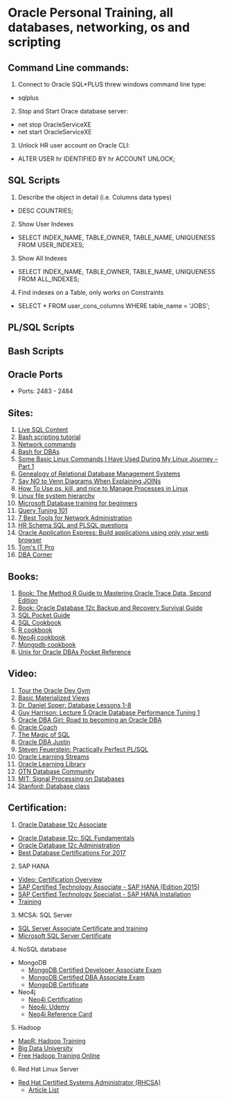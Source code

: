 # Oracle Personal Training, all databases, networking, os and scripting 

## Command Line commands:

1. Connect to Oracle SQL*PLUS threw windows command line type: 
  * sqlplus
  
  
2. Stop and Start Orace database server:
  * net stop OracleServiceXE
  * net start OracleServiceXE

  
3. Unlock HR user account on Oracle CLI:
  * ALTER USER hr IDENTIFIED BY hr ACCOUNT UNLOCK;

  
## SQL Scripts

1. Describe the object in detail (i.e. Columns data types)
  * DESC COUNTRIES;


2. Show User Indexes
  * SELECT INDEX_NAME, TABLE_OWNER, TABLE_NAME, UNIQUENESS FROM USER_INDEXES;

  
3. Show All Indexes
  * SELECT INDEX_NAME, TABLE_OWNER, TABLE_NAME, UNIQUENESS FROM ALL_INDEXES;

  
4. Find indexes on a Table, only works on Constraints
  * SELECT * FROM user_cons_columns WHERE table_name = 'JOBS';


## PL/SQL Scripts


## Bash Scripts


## Oracle Ports

* Ports: 2483 - 2484


## Sites:

1. [Live SQL Content](https://livesql.oracle.com/apex/livesql/file/toc.html)
2. [Bash scripting tutorial](https://bluepenguinlist.com/2016/11/04/bash-scripting-tutorial/?fromTwitterID=nixCraft)
3. [Network commands](https://blog.pandorafms.org/network-commands/)
4. [Bash for DBAs](https://amitzil.wordpress.com/2016/09/07/bash-for-dbas-part-1/)
5. [Some Basic Linux Commands I Have Used During My Linux Journey – Part 1](http://www.unixmen.com/basic-linux-commands-used-linux-journey/)
6. [Genealogy of Relational Database Management Systems](https://hpi.de/fileadmin/user_upload/fachgebiete/naumann/projekte/RDBMSGenealogy/RDBMS_Genealogy_V4_print.pdf)
7. [Say NO to Venn Diagrams When Explaining JOINs](https://blog.jooq.org/2016/07/05/say-no-to-venn-diagrams-when-explaining-joins/)
8. [How To Use ps, kill, and nice to Manage Processes in Linux](https://www.digitalocean.com/community/tutorials/how-to-use-ps-kill-and-nice-to-manage-processes-in-linux?utm_content=bufferd2197&utm_medium=social&utm_source=twitter.com&utm_campaign=buffer)
9. [Linux file system hierarchy](https://www.blackmoreops.com/2015/06/18/linux-file-system-hierarchy-v2-0/)
10. [Microsoft Database training for beginners](https://mva.microsoft.com/en-US/training-courses/database-fundamentals-8243?l=TEBiexJy_5904984382)
11. [Query Tuning 101](https://blogs.oracle.com/sql/entry/query_tuning_101_comparing_execution?utm_content=buffer88039&utm_medium=social&utm_source=twitter.com&utm_campaign=buffer)
12. [7 Best Tools for Network Administration](https://blogs.oracle.com/sql/entry/query_tuning_101_comparing_execution?utm_content=buffer88039&utm_medium=social&utm_source=twitter.com&utm_campaign=buffer)
13. [HR Schema SQL and PLSQL questions](http://www.srikanthtechnologies.com/oracle/dec9/hrqueries.html)
14. [Oracle Application Express: Build applications using only your web browser](https://apex.oracle.com/en/)
15. [Tom's IT Pro](http://www.tomsitpro.com/)
16. [DBA Corner](http://www.dbta.com/Columns/DBA-Corner/)

## Books:

1. [Book: The Method R Guide to Mastering Oracle Trace Data, Second Edition](https://books.google.ie/books?id=f---DAEACAAJ&dq=he+Method+R+Guide+to+MASTERING+ORACLE+TRACE+DATA&hl=en&sa=X&ved=0ahUKEwj60f-qu6jQAhVoIcAKHQYQDAIQ6AEIGjAA)
2. [Book: Oracle Database 12c Backup and Recovery Survival Guide](https://www.amazon.com/Oracle-Database-Recovery-Survival-ebook/dp/B00FF1PHAW%3FSubscriptionId%3DAKIAJBDF5XQBATGDX4VQ%26tag%3Dspea06-20%26linkCode%3Dxm2%26camp%3D2025%26creative%3D165953%26creativeASIN%3DB00FF1PHAW)
3. [SQL Pocket Guide](http://shop.oreilly.com/product/0636920013471.do)
4. [SQL Cookbook](http://shop.oreilly.com/product/9780596009762.do)
5. [R cookbook](http://shop.oreilly.com/product/9780596809164.do)
6. [Neo4j cookbook](https://www.amazon.com/gp/product/178328725X/)
7. [Mongodb cookbook](https://www.amazon.com/MongoDB-Cookbook-Second-Cyrus-Dasadia/dp/1785289985/ref=sr_1_1?s=books&ie=UTF8&qid=1478778102&sr=1-1&keywords=Mongodb+cookbook)	
8. [Unix for Oracle DBAs Pocket Reference](https://www.amazon.com/Unix-Oracle-DBAs-Pocket-Reference-ebook/dp/B0026OR2VS/ref=sr_1_3?s=books&ie=UTF8&qid=1478778363&sr=1-3&keywords=Oracle+dba+scripts)
	


## Video:

1. [Tour the Oracle Dev Gym](https://www.youtube.com/watch?v=FbHP7usHtzA)
2. [Basic Materialized Views](http://docs.oracle.com/database/121/DWHSG/basicmv.htm#DWHSG008)
3. [Dr. Daniel Soper: Database Lessons 1-8](https://www.youtube.com/watch?v=Xk3cgUdoieU)
4. [Guy Harrison: Lecture 5 Oracle Database Performance Tuning 1](https://www.youtube.com/watch?v=Ah1xjCl6Axg&index=9&list=PL070EB064AA22053F)
5. [Oracle DBA Girl: Road to becoming an Oracle DBA](https://www.youtube.com/watch?v=CfV2BUXPPcw&list=PLa6d4MyZlN5kEDluaHe4kMn0rvem-S3lX)
6. [Oracle Coach](https://www.youtube.com/user/oraclecoach/playlists)
7. [The Magic of SQL](https://www.youtube.com/channel/UCWeOtlakw8g01MrR8U4yYtg/playlists)
8. [Oracle DBA Justin](https://www.youtube.com/watch?v=28E37BUX6o8&index=8&list=PLMNHKeH57OwAxTDi25giHkLxzFlUbeXOE)
9. [Steven Feuerstein: Practically Perfect PL/SQL](https://www.youtube.com/channel/UCpJpLMRm452kVcie3RpINPw/playlists)
10. [Oracle Learning Streams](https://www.youtube.com/user/oraclelearningstream/playlists)
11. [Oracle Learning Library](https://www.youtube.com/user/OracleLearning/playlists)
12. [OTN Database Community](https://www.youtube.com/user/OTNDatabasechannel/videos)
13. [MIT: Signal Processing on Databases](https://www.youtube.com/watch?v=zNGKX-4PRsk&list=PLUl4u3cNGP62DPmPLrVyYfk3-Try_ftJJ)
14. [Stanford: Database class](https://www.youtube.com/watch?v=D-k-h0GuFmE&list=PL6hGtHedy2Z4EkgY76QOcueU8lAC4o6c3)


## Certification:

1. [Oracle Database 12c Associate](https://education.oracle.com/pls/web_prod-plq-dad/db_pages.getpage?page_id=654&get_params=p_id:248&p_org_id=1001&lang=US#tabs-1)
  * [Oracle Database 12c: SQL Fundamentals](http://education.oracle.com/pls/web_prod-plq-dad/db_pages.getpage?page_id=5001&get_params=p_exam_id:1Z0-061) 
  * [Oracle Database 12c Administration](http://education.oracle.com/pls/web_prod-plq-dad/db_pages.getpage?page_id=5001&get_params=p_exam_id:1Z0-075)
  * [Best Database Certifications For 2017](http://www.tomsitpro.com/articles/database-certifications,2-664.html)	
2. SAP HANA
  * [Video: Certification Overview](https://www.youtube.com/watch?v=GZa0GXwE9Mc)
  * [SAP Certified Technology Associate - SAP HANA (Edition 2015)](https://training.sap.com/shop/certification/c_hanatec151-sap-certified-technology-associate---sap-hana-edition-2015-g/)
  * [SAP Certified Technology Specialist - SAP HANA Installation](https://training.sap.com/shop/certification/e_hanains151-sap-certified-technology-specialist---sap-hana-installation-edition-2015-g/)
  * [Training](http://www.itconductor.com/blog/what-i-learned-completing-3-sap-hana-certification-exams-in-10-days)
3. MCSA: SQL Server 
  * [SQL Server Associate Certificate and training](https://www.microsoft.com/en-us/learning/mcsa-sql-2016-certification.aspx) 
  * [Microsoft SQL Server Certificate](https://www.microsoft.com/en-ie/learning/sql-certification.aspx)
4. NoSQL database
  * MongoDB
    * [MongoDB Certified Developer Associate Exam](https://university.mongodb.com/certification/developer/about)
	* [MongoDB Certified DBA Associate Exam](https://university.mongodb.com/certification/dba/about) 
	* [MongoDB Certificate](https://university.mongodb.com/courses/catalog) 
  * Neo4j
    * [Neo4j Certification](https://neo4j.com/graphacademy/neo4j-certification/)
    * [Neo4j: Udemy](https://www.udemy.com/neo4j_beginners1/)
	* [Neo4j Reference Card](http://neo4j.com/docs/cypher-refcard/current/)
5. Hadoop
  * [MapR: Hadoop Training](https://www.mapr.com/services/mapr-academy/big-data-hadoop-online-training-all)
  * [Big Data University](https://bigdatauniversity.com/)
  * [Free Hadoop Training Online](http://www.tomsitpro.com/articles/free-hadoop-training-online,1-2074.html)
6. Red Hat Linux Server
  * [Red Hat Certified Systems Administrator (RHCSA)](https://www.redhat.com/en/services/certification/rhcsa) 
    * [Article List](http://www.tomsitpro.com/articles/linux-certifications,2-654-5.html)

 
  
  